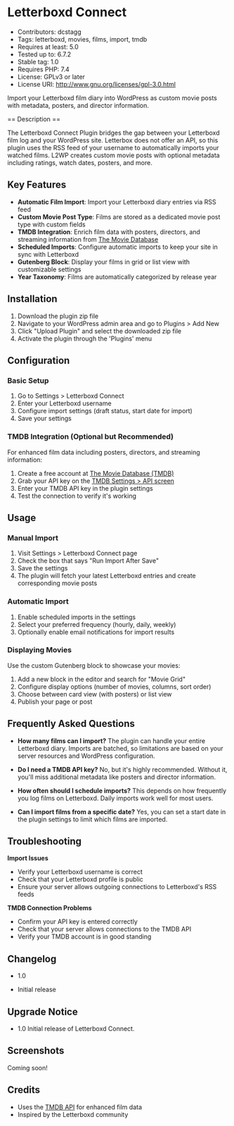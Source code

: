 # Letterboxd Connect
- Contributors: dcstagg
- Tags: letterboxd, movies, films, import, tmdb
- Requires at least: 5.0
- Tested up to: 6.7.2
- Stable tag: 1.0
- Requires PHP: 7.4
- License: GPLv3 or later
- License URI: http://www.gnu.org/licenses/gpl-3.0.html

Import your Letterboxd film diary into WordPress as custom movie posts with metadata, posters, and director information.

== Description ==

The Letterboxd Connect Plugin bridges the gap between your Letterboxd film log and your WordPress site. Letterbox does not offer an API, so this plugin uses the RSS feed of your username to automatically imports your watched films. L2WP creates custom movie posts with optional metadata including ratings, watch dates, posters, and more.

## Key Features

- **Automatic Film Import**: Import your Letterboxd diary entries via RSS feed
- **Custom Movie Post Type**: Films are stored as a dedicated movie post type with custom fields
- **TMDB Integration**: Enrich film data with posters, directors, and streaming information from [The Movie Database](https://www.themoviedb.org/)
- **Scheduled Imports**: Configure automatic imports to keep your site in sync with Letterboxd
- **Gutenberg Block**: Display your films in grid or list view with customizable settings
- **Year Taxonomy**: Films are automatically categorized by release year

## Installation

1. Download the plugin zip file
2. Navigate to your WordPress admin area and go to Plugins > Add New
3. Click "Upload Plugin" and select the downloaded zip file
4. Activate the plugin through the 'Plugins' menu

## Configuration

### Basic Setup

1. Go to Settings > Letterboxd Connect
2. Enter your Letterboxd username
3. Configure import settings (draft status, start date for import)
4. Save your settings

### TMDB Integration (Optional but Recommended)

For enhanced film data including posters, directors, and streaming information:

1. Create a free account at [The Movie Database (TMDB)](https://www.themoviedb.org/signup)
2. Grab your API key on the [TMDB Settings > API screen](https://www.themoviedb.org/settings/api)
3. Enter your TMDB API key in the plugin settings
4. Test the connection to verify it's working

## Usage

### Manual Import

1. Visit Settings > Letterboxd Connect page
2. Check the box that says "Run Import After Save"
2. Save the settings
3. The plugin will fetch your latest Letterboxd entries and create corresponding movie posts

### Automatic Import

1. Enable scheduled imports in the settings
2. Select your preferred frequency (hourly, daily, weekly)
3. Optionally enable email notifications for import results

### Displaying Movies

Use the custom Gutenberg block to showcase your movies:

1. Add a new block in the editor and search for "Movie Grid"
2. Configure display options (number of movies, columns, sort order)
3. Choose between card view (with posters) or list view
4. Publish your page or post

## Frequently Asked Questions

- **How many films can I import?**
The plugin can handle your entire Letterboxd diary. Imports are batched, so limitations are based on your server resources and WordPress configuration.

- **Do I need a TMDB API key?**
No, but it's highly recommended. Without it, you'll miss additional metadata like posters and director information.

- **How often should I schedule imports?**
This depends on how frequently you log films on Letterboxd. Daily imports work well for most users.

- **Can I import films from a specific date?**
Yes, you can set a start date in the plugin settings to limit which films are imported.

## Troubleshooting

**Import Issues**
- Verify your Letterboxd username is correct
- Check that your Letterboxd profile is public
- Ensure your server allows outgoing connections to Letterboxd's RSS feeds

**TMDB Connection Problems**
- Confirm your API key is entered correctly
- Check that your server allows connections to the TMDB API
- Verify your TMDB account is in good standing

## Changelog

- 1.0
* Initial release

## Upgrade Notice

- 1.0
Initial release of Letterboxd Connect.

## Screenshots

Coming soon!

## Credits

- Uses the [TMDB API](https://www.themoviedb.org/documentation/api) for enhanced film data
- Inspired by the Letterboxd community